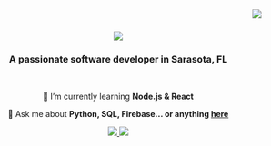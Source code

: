 <img align="right" src="https://visitor-badge.laobi.icu/badge?page_id=kaleb-soller.kaleb-soller"/>


<h1 align="center">
    <img src="https://readme-typing-svg.herokuapp.com/?font=Righteous&
    size=35&
    center=true&
    vCenter=true&
    width=500&
    height=70&
    duration=4000&
    lines=Hi+There!+👋;+I'm+Kaleb+Soller!;" />
</h1>

<h3 align="center">A passionate software developer in Sarasota, FL</h3>

<br/>

<div align="center">
 
 
 🌱 I’m currently learning **Node.js & React**

💬 Ask me about **Python, SQL, Firebase... or anything [here](https://github.com/kaleb-soller/kaleb-soller/issues)**

 </div>


<div align="center"> 
  <a href="mailto:kalebsoller@gmail.com">
    <img src="https://img.shields.io/badge/Gmail-333333?style=for-the-badge&logo=gmail&logoColor=red" />
  </a>
  <a href="https://linkedin.com/in/kaleb-soller" target="_blank">
    <img src="https://img.shields.io/badge/LinkedIn-0077B5?style=for-the-badge&logo=linkedin&logoColor=white" target="_blank" />
  </div></a>
  <!--
  <a href="https://salesp07.github.io" target="_blank">
     <img src="https://img.shields.io/badge/Portfolio-FF5722?style=for-the-badge&logo=todoist&logoColor=white" target="_blank" /> sqlite, safari, google-chrome are other good icon options 
  </a>-->
</div>
<!--
**kaleb-soller/kaleb-soller** is a ✨ _special_ ✨ repository because its `README.md` (this file) appears on your GitHub profile.

Here are some ideas to get you started:

- 🔭 I’m currently working on ...
- 🌱 I’m currently learning ...
- 👯 I’m looking to collaborate on ...
- 🤔 I’m looking for help with ...
- 💬 Ask me about ...
- 📫 How to reach me: ...
- 😄 Pronouns: ...
- ⚡ Fun fact: ...
-->

